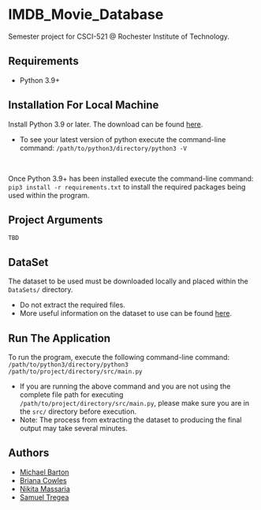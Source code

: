 # IMDB_Movie_Database
Semester project for CSCI-521 @ Rochester Institute of Technology.

## Requirements
<ul>
    <li>Python 3.9+</li>
</ul>

## Installation For Local Machine
Install Python 3.9 or later. The download can be found <a href="https://www.python.org/downloads/" target="_blank">here</a>.
   * To see your latest version of python execute the command-line command: `/path/to/python3/directory/python3 -V`

<br/>

Once Python 3.9+ has been installed execute the command-line command: `pip3 install -r requirements.txt` to install the required
     packages being used within the program.

## Project Arguments
```
TBD
```

## DataSet
The dataset to be used must be downloaded locally and placed within the `DataSets/` directory.
<ul>
    <li>Do not extract the required files.</li>
    <li>More useful information on the dataset to use can be found <a href="https://github.com/stregea/IMDB_Movie_Database/tree/main/DataSets" target="_blank">here</a>.</li>
</ul>

## Run The Application
To run the program, execute the following command-line command:
`/path/to/python3/directory/python3 /path/to/project/directory/src/main.py`
   * If you are running the above command and you are not using the complete file path for executing `/path/to/project/directory/src/main.py`, please make sure you are in the `src/` directory before execution.<br />
   * Note: The process from extracting the dataset to producing the final output may take several minutes.
 
## Authors
<ul>
    <li><a href="https://github.com/michaeljohnbarton" target="_blank">Michael Barton</a> </li>
    <li><a href="https://github.com/brianacowles" target="_blank">Briana Cowles</a> </li>
    <li><a href="https://github.com/nmm9478" target="_blank">Nikita Massaria</a> </li>
    <li><a href="https://github.com/stregea" target="_blank">Samuel Tregea</a> </li>
</ul>
